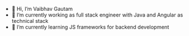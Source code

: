 - 👋 Hi, I’m Vaibhav Gautam
- 👀 I’m currently working as full stack engineer with Java and Angular as technical stack
- 🌱 I’m currently learning JS frameworks for backend development

<!---
vaibhav0995/vaibhav0995 is a ✨ special ✨ repository because its `README.md` (this file) appears on your GitHub profile.
You can click the Preview link to take a look at your changes.
--->
